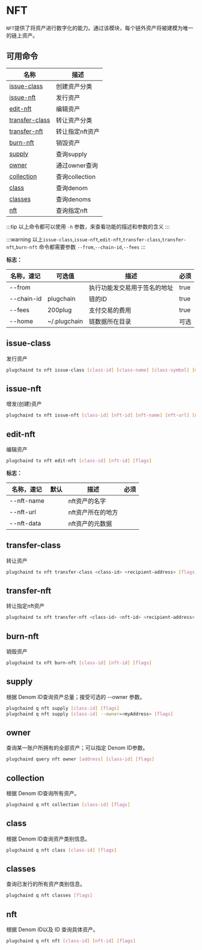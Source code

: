 # NFT

`NFT`提供了将资产进行数字化的能力。通过该模块，每个链外资产将被建模为唯一的链上资产。

## 可用命令

| 名称                                   | 描述           |
| ------------------------------------  | -------------  |
| [issue-class](#issue-class)           | 创建资产分类       |
| [issue-nft](#issue-nft)               | 发行资产       |
| [edit-nft](#edit-nft)                 | 编辑资产       |
| [transfer-class](#transfer-class)     | 转让资产分类       |
| [transfer-nft](#transfer-nft)         | 转让指定nft资产 |
| [burn-nft](#burn-nft)                 | 销毁资产        |
| [supply](#supply)                     | 查询supply     |
| [owner](#owner)                       | 通过owner查询   |
| [collection](#collection)             | 查询collection |
| [class](#class)                       | 查询denom      |
| [classes](#classes)                   | 查询denoms     |
| [nft](#nft)                           | 查询指定nft     |

:::tip
以上命令都可以使用 `-h` 参数，来查看功能的描述和参数的含义
:::

:::warning 
以上`issue-class`,`issue-nft`,`edit-nft`,`transfer-class`,`transfer-nft`,`burn-nft` 命令都需要参数 `--from`,`--chain-id`,`--fees`
:::

**标志：**

| 名称，速记  | 可选值 | 描述               | 必须 | 
| ----------- | ---- | ------------------ | ---- |
| --from       |      | 执行功能发交易用于签名的地址 |   true   |
| --chain-id |   plugchain   | 链的ID          |    true  |
| --fees      |   200plug   | 支付交易的费用            |    true  |
| --home      |   ~/.plugchain   | 链数据所在目录            |    可选  |


## issue-class

发行资产

```bash
plugchaind tx nft issue-class [class-id] [class-name] [class-symbol] [mint-restricted] [edit-restricted] [schema-content or path to schema.json]  [flags]
```

## issue-nft

增发(创建)资产

```bash
plugchaind tx nft issue-nft [class-id] [nft-id] [nft-name] [nft-url] [nft-data] [nft-recipient] [flags]
```


## edit-nft

编辑资产

```bash
plugchaind tx nft edit-nft [class-id] [nft-id] [flags]
```

**标志：**

| 名称，速记 | 默认 | 描述               | 必须 |
| ---------- | ---- | ------------------ | ---- |
| --nft-name      |      | nft资产的名字 |      |
| --nft-url     |      | nft资产所在的地方           |      |
| --nft-data     |      |nft资产的元数据       |      |

## transfer-class

转让资产

```bash
plugchaind tx nft transfer-class <class-id> <recipient-address> [flags]
```

## transfer-nft

转让指定nft资产

```bash
plugchaind tx nft transfer-nft <class-id> <nft-id> <recipient-address> [flags]
```

## burn-nft

销毁资产

```bash
plugchaind tx nft burn-nft [class-id] [nft-id] [flags]
```


## supply

根据 Denom ID查询资产总量；接受可选的 --owner 参数。


```bash
plugchaind q nft supply [class-id] [flags]
plugchaind q nft supply [class-id] --owner=<myAddress> [flags]
```

## owner

查询某一账户所拥有的全部资产；可以指定 Denom ID参数。


```bash
plugchaind query nft owner [address] [class-id] [flags]
```

## collection

根据 Denom ID查询所有资产。


```bash
plugchaind q nft collection [class-id] [flags]
```

## class

根据 Denom ID查询资产类别信息。


```bash
plugchaind q nft class [class-id] [flags]
```

## classes

查询已发行的所有资产类别信息。

```bash
plugchaind q nft classes [flags]
```

## nft

根据 Denom ID以及 ID 查询具体资产。

```bash
plugchaind q nft nft [class-id] [nft-id] [flags]
```
